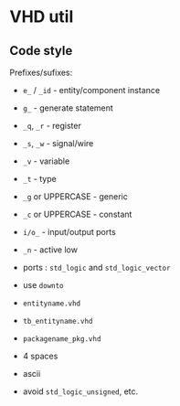 
# VHD util

## Code style

Prefixes/sufixes:

 - `e_` / `_id` - entity/component instance
 - `g_` - generate statement
 - `_q`, `_r` - register
 - `_s`, `_w` - signal/wire
 - `_v` - variable
 - `_t` - type
 - `_g` or UPPERCASE - generic
 - `_c` or UPPERCASE - constant
 - `i/o_` - input/output ports
 - `_n` - active low

 - ports : `std_logic` and `std_logic_vector`
 - use `downto`
 - `entityname.vhd`
 - `tb_entityname.vhd`
 - `packagename_pkg.vhd`

 - 4 spaces
 - ascii
 - avoid `std_logic_unsigned`, etc.
